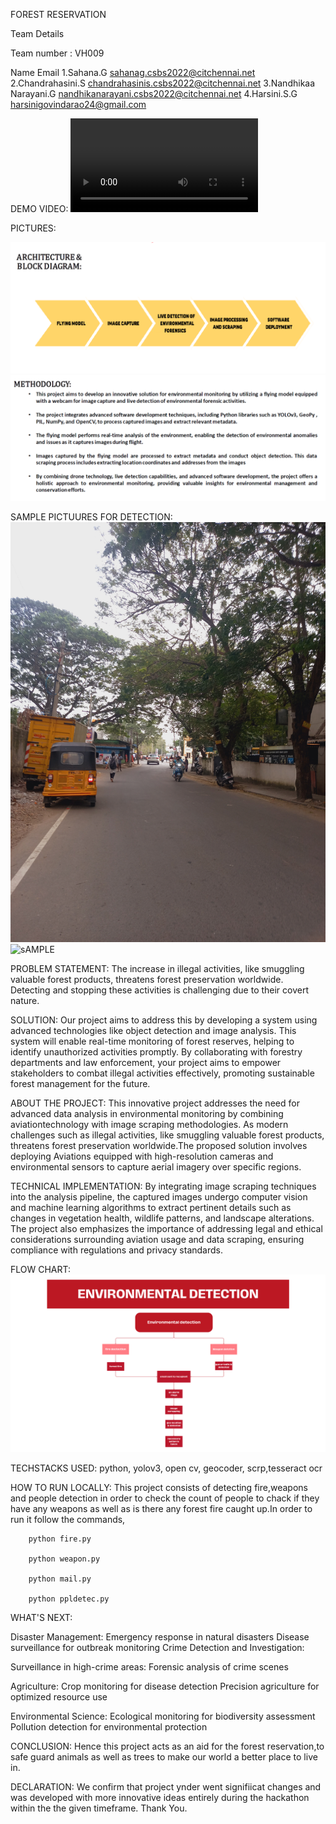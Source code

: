 FOREST RESERVATION


Team Details

Team number : VH009

Name	Email
1.Sahana.G	sahanag.csbs2022@citchennai.net
2.Chandrahasini.S	chandrahasinis.csbs2022@citchennai.net
3.Nandhikaa Narayani.G nandhikanarayani.csbs2022@citchennai.net
4.Harsini.S.G  harsinigovindarao24@gmail.com

DEMO VIDEO:
![VIDEO](https://github.com/Chandrahasinisankar/Forest_reservation/blob/main/Forest%20Reservation%20Project.mp4)


PICTURES:

![Architecture](https://github.com/Chandrahasinisankar/Forest_reservation/blob/main/ARCHITECTURE.png)
![Methodology](https://github.com/Chandrahasinisankar/Forest_reservation/blob/main/METHODOLOGY.png)


SAMPLE PICTUURES FOR DETECTION:
![SAMPLE](https://github.com/Chandrahasinisankar/Forest_reservation/blob/main/c.jpg)
![sAMPLE](https://github.com/Chandrahasinisankar/Forest_reservation/blob/main/a.jpg)

PROBLEM STATEMENT:
        The increase in illegal activities, like smuggling valuable forest products, threatens forest preservation worldwide. Detecting and stopping these activities is challenging due to their covert nature. 
        
SOLUTION:
        Our project aims to address this by developing a system using advanced technologies like object detection and image analysis. This system will enable real-time monitoring of forest reserves, helping to identify unauthorized activities promptly. By collaborating with forestry departments and law enforcement, your project aims to empower stakeholders to combat illegal activities effectively, promoting sustainable forest management for the future.

ABOUT THE PROJECT:
     This innovative project addresses the need for advanced data analysis in environmental monitoring by combining aviationtechnology with image scraping methodologies.
As modern challenges such as illegal activities, like smuggling valuable forest products, threatens forest preservation worldwide.The proposed solution involves deploying Aviations equipped with high-resolution cameras and environmental sensors to capture aerial imagery over specific regions.

TECHNICAL IMPLEMENTATION:
By integrating image scraping techniques into the analysis pipeline, the captured images undergo computer vision and machine learning algorithms to extract pertinent details such as changes in vegetation health, wildlife patterns, and landscape alterations.
The project also emphasizes the importance of addressing legal and ethical considerations surrounding aviation usage and data scraping, ensuring compliance with regulations and privacy standards.


FLOW CHART:
![Flow Chart](https://github.com/Chandrahasinisankar/Forest_reservation/blob/main/Environmental%20detection.png)

TECHSTACKS USED:
python, yolov3, open cv, geocoder, scrp,tesseract ocr

HOW TO RUN LOCALLY:
This project consists of detecting fire,weapons and people detection in order to check the count of people to chack if they have any weapons as well as is there any forest fire caught up.In order to run it follow the commands,
        
        python fire.py
        
        python weapon.py
        
        python mail.py

        python ppldetec.py

WHAT'S NEXT:

Disaster Management:
        Emergency response in natural disasters
        Disease surveillance for outbreak monitoring
Crime Detection and Investigation:

Surveillance in high-crime areas:
         Forensic analysis of crime scenes

Agriculture:
        Crop monitoring for disease detection
        Precision agriculture for optimized resource use

Environmental Science:
        Ecological monitoring for biodiversity assessment
        Pollution detection for environmental protection

CONCLUSION:
        Hence this project acts as an aid for the forest reservation,to safe guard animals as well as trees to make our world a better place to live in.

DECLARATION:
        We confirm that project ynder went signifiicat changes and was developed with more innovative ideas entirely during the hackathon within the the given timeframe.
Thank You.




